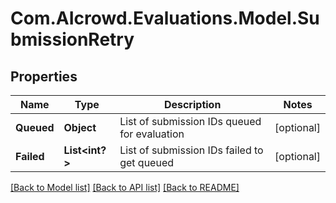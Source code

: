 # Com.AIcrowd.Evaluations.Model.SubmissionRetry
## Properties

Name | Type | Description | Notes
------------ | ------------- | ------------- | -------------
**Queued** | **Object** | List of submission IDs queued for evaluation | [optional] 
**Failed** | **List&lt;int?&gt;** | List of submission IDs failed to get queued | [optional] 

[[Back to Model list]](../README.md#documentation-for-models) [[Back to API list]](../README.md#documentation-for-api-endpoints) [[Back to README]](../README.md)

